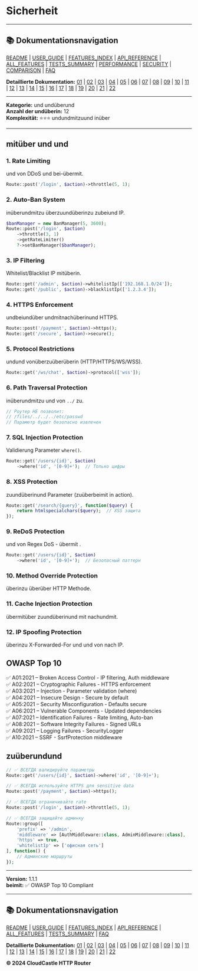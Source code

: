 # Sicherheit

---

## 📚 Dokumentationsnavigation

[README](../../README.md) | [USER_GUIDE](../USER_GUIDE.md) | [FEATURES_INDEX](../FEATURES_INDEX.md) | [API_REFERENCE](../API_REFERENCE.md) | [ALL_FEATURES](../ALL_FEATURES.md) | [TESTS_SUMMARY](../TESTS_SUMMARY.md) | [PERFORMANCE](../PERFORMANCE_ANALYSIS.md) | [SECURITY](../SECURITY_REPORT.md) | [COMPARISON](../COMPARISON.md) | [FAQ](../FAQ.md)

**Detaillierte Dokumentation:** [01](01_BASIC_ROUTING.md) | [02](02_ROUTE_PARAMETERS.md) | [03](03_ROUTE_GROUPS.md) | [04](04_RATE_LIMITING.md) | [05](05_IP_FILTERING.md) | [06](06_MIDDLEWARE.md) | [07](07_NAMED_ROUTES.md) | [08](08_TAGS.md) | [09](09_HELPER_FUNCTIONS.md) | [10](10_ROUTE_SHORTCUTS.md) | [11](11_ROUTE_MACROS.md) | [12](12_URL_GENERATION.md) | [13](13_EXPRESSION_LANGUAGE.md) | [14](14_CACHING.md) | [15](15_PLUGINS.md) | [16](16_LOADERS.md) | [17](17_PSR_SUPPORT.md) | [18](18_ACTION_RESOLVER.md) | [19](19_STATISTICS.md) | [20](20_SECURITY.md) | [21](21_EXCEPTIONS.md) | [22](22_CLI_TOOLS.md)

---


**Kategorie:** und undüberund  
**Anzahl der undüberin:** 12  
**Komplexität:** ⭐⭐⭐ undundmitzuund inüber

---

## mitüber und und

### 1. Rate Limiting

und von DDoS und bei-übermit.

```php
Route::post('/login', $action)->throttle(5, 1);
```

### 2. Auto-Ban System

inüberundmitzu überzuundüberinzu zubeiund IP.

```php
$banManager = new BanManager(5, 3600);
Route::post('/login', $action)
    ->throttle(3, 1)
    ->getRateLimiter()
    ?->setBanManager($banManager);
```

### 3. IP Filtering

Whitelist/Blacklist IP mitüberin.

```php
Route::get('/admin', $action)->whitelistIp(['192.168.1.0/24']);
Route::get('/public', $action)->blacklistIp(['1.2.3.4']);
```

### 4. HTTPS Enforcement

undbeiundüber undmitnachüberinund HTTPS.

```php
Route::post('/payment', $action)->https();
Route::get('/secure', $action)->secure();
```

### 5. Protocol Restrictions

undund vonüberzuüberüberin (HTTP/HTTPS/WS/WSS).

```php
Route::get('/ws/chat', $action)->protocol(['wss']);
```

### 6. Path Traversal Protection

inüberundmitzu und von `../` zu.

```php
// Роутер НЕ позволит:
// /files/../../../etc/passwd
// Параметр будет безопасно извлечен
```

### 7. SQL Injection Protection

Validierung Parameter  `where()`.

```php
Route::get('/users/{id}', $action)
    ->where('id', '[0-9]+');  // Только цифры
```

### 8. XSS Protection

zuundüberinund Parameter (zuüberbeimit in action).

```php
Route::get('/search/{query}', function($query) {
    return htmlspecialchars($query);  // XSS защита
});
```

### 9. ReDoS Protection

und von Regex DoS - übermit .

```php
Route::get('/users/{id}', $action)
    ->where('id', '[0-9]+');  // Безопасный паттерн
```

### 10. Method Override Protection

überinzu überüber HTTP Methode.

### 11. Cache Injection Protection

übermitüber zuundüberinund mit nachundmit.

### 12. IP Spoofing Protection

überinzu X-Forwarded-For und und von nach IP.

## OWASP Top 10

✅ A01:2021 – Broken Access Control - IP filtering, Auth middleware  
✅ A02:2021 – Cryptographic Failures - HTTPS enforcement  
✅ A03:2021 – Injection - Parameter validation (where)  
✅ A04:2021 – Insecure Design - Secure by default  
✅ A05:2021 – Security Misconfiguration - Defaults secure  
✅ A06:2021 – Vulnerable Components - Updated dependencies  
✅ A07:2021 – Identification Failures - Rate limiting, Auto-ban  
✅ A08:2021 – Software Integrity Failures - Signed URLs  
✅ A09:2021 – Logging Failures - SecurityLogger  
✅ A10:2021 – SSRF - SsrfProtection middleware

## zuüberundund

```php
// ✅ ВСЕГДА валидируйте параметры
Route::get('/users/{id}', $action)->where('id', '[0-9]+');

// ✅ ВСЕГДА используйте HTTPS для sensitive data
Route::post('/payment', $action)->https();

// ✅ ВСЕГДА ограничивайте rate
Route::post('/login', $action)->throttle(5, 1);

// ✅ ВСЕГДА защищайте админку
Route::group([
    'prefix' => '/admin',
    'middleware' => [AuthMiddleware::class, AdminMiddleware::class],
    'https' => true,
    'whitelistIp' => ['офисная сеть']
], function() {
    // Админские маршруты
});
```

---

**Version:** 1.1.1  
**beimit:** ✅ OWASP Top 10 Compliant


---

## 📚 Dokumentationsnavigation

[README](../../README.md) | [USER_GUIDE](../USER_GUIDE.md) | [FEATURES_INDEX](../FEATURES_INDEX.md) | [API_REFERENCE](../API_REFERENCE.md) | [ALL_FEATURES](../ALL_FEATURES.md) | [TESTS_SUMMARY](../TESTS_SUMMARY.md) | [FAQ](../FAQ.md)

**Detaillierte Dokumentation:** [01](01_BASIC_ROUTING.md) | [02](02_ROUTE_PARAMETERS.md) | [03](03_ROUTE_GROUPS.md) | [04](04_RATE_LIMITING.md) | [05](05_IP_FILTERING.md) | [06](06_MIDDLEWARE.md) | [07](07_NAMED_ROUTES.md) | [08](08_TAGS.md) | [09](09_HELPER_FUNCTIONS.md) | [10](10_ROUTE_SHORTCUTS.md) | [11](11_ROUTE_MACROS.md) | [12](12_URL_GENERATION.md) | [13](13_EXPRESSION_LANGUAGE.md) | [14](14_CACHING.md) | [15](15_PLUGINS.md) | [16](16_LOADERS.md) | [17](17_PSR_SUPPORT.md) | [18](18_ACTION_RESOLVER.md) | [19](19_STATISTICS.md) | [20](20_SECURITY.md) | [21](21_EXCEPTIONS.md) | [22](22_CLI_TOOLS.md)

**© 2024 CloudCastle HTTP Router**
